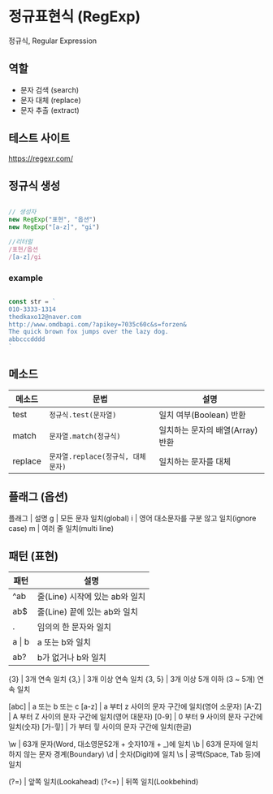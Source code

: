 # 정규표현식 (RegExp)

정규식, Regular Expression

## 역할

- 문자 검색 (search)
- 문자 대체 (replace)
- 문자 추출 (extract)

## 테스트 사이트

https://regexr.com/

## 정규식 생성

```js

// 생성자
new RegExp("표현", "옵션")
new RegExp("[a-z]", "gi")

//리터럴
/표현/옵션
/[a-z]/gi

```

### example 

```js

const str = `
010-3333-1314
thedkaxo12@naver.com
http://www.omdbapi.com/?apikey=7035c60c&s=forzen&
The quick brown fox jumps over the lazy dog.
abbcccdddd
`
```

## 메소드

메소드 | 문법 | 설명
-- | -- | --
test | `정규식.test(문자열)` | 일치 여부(Boolean) 반환
match | `문자열.match(정규식)` | 일치하는 문자의 배열(Array) 반환
replace | `문자열.replace(정규식, 대체문자)` | 일치하는 문자를 대체

## 플래그 (옵션)

플래그 | 설명
g | 모든 문자 일치(global)
i | 영어 대소문자를 구분 않고 일치(ignore case)
m | 여러 줄 일치(multi line)

## 패턴 (표현)

패턴 | 설명
-- | --
^ab | 줄(Line) 시작에 있는 ab와 일치
ab$ | 줄(Line) 끝에 있는 ab와 일치
. | 임의의 한 문자와 일치
a &verbar; b | a 또는 b와 일치
ab? | b가 없거나 b와 일치

{3} | 3개 연속 일치
{3,} | 3개 이상 연속 일치
{3, 5} | 3개 이상 5개 이하 (3 ~ 5개) 연속 일치

[abc] | a 또는 b 또는 c
[a-z] | a 부터 z 사이의 문자 구간에 일치(영어 소문자)
[A-Z] | A 부터 Z 사이의 문자 구간에 일치(영어 대문자)
[0-9] | 0 부터 9 사이의 문자 구간에 일치(숫자)
[가-힣] | 가 부터 힣 사이의 문자 구간에 일치(한글)

\w | 63개 문자(Word, 대소영문52개 + 숫자10개 + _)에 일치
\b | 63개 문자에 일치하지 않는 문자 경계(Boundary)
\d | 숫자(Digit)에 일치
\s | 공백(Space, Tab 등)에 일치

(?=) | 앞쪽 일치(Lookahead)
(?<=) | 뒤쪽 일치(Lookbehind)